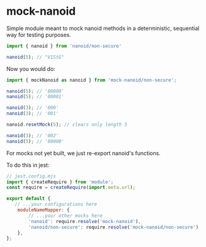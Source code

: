 # mock-nanoid

Simple module meant to mock nanoid methods in a deterministic, sequential way for testing purposes.

```js
import { nanoid } from 'nanoid/non-secure'

nanoid(5); // "V1StG"
```

Now you would do:
```js
import { mockNanoid as nanoid } from 'mock-nanoid/non-secure';

nanoid(5); // '00000'
nanoid(5); // '00001'

nanoid(3); // '000'
nanoid(3); // '001'

nanoid.resetMock(5); // clears only length 5

nanoid(3); // '002'
nanoid(5); // '00000'
```

For mocks not yet built, we just re-export nanoid's functions.

To do this in jest:
```js
// jest.config.mjs
import { createRequire } from 'module';
const require = createRequire(import.meta.url);

export default {
   // ...your configurations here
    moduleNameMapper: {
        // ...your other mocks here
        'nanoid': require.resolve('mock-nanoid'),
        'nanoid/non-secure': require.resolve('mock-nanoid/non-secure'),
    },
};
```
